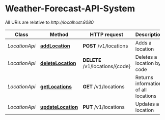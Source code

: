 # Weather-Forecast-API-System

All URIs are relative to *http://localhost:8080*

Class | Method | HTTP request | Description
------------ | ------------- | ------------- | -------------
*LocationApi* | [**addLocation**](docs/LocationApi.md#addLocation) | **POST** /v1/locations | Adds a location
*LocationApi* | [**deleteLocation**](docs/LocationApi.md#deleteLocation) | **DELETE** /v1/locations/{code} | Deletes a location by code
*LocationApi* | [**getLocations**](docs/LocationApi.md#getLocations) | **GET** /v1/locations | Returns information of all locations
*LocationApi* | [**updateLocation**](docs/LocationApi.md#updateLocation) | **PUT** /v1/locations | Updates a location
